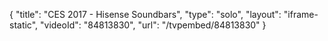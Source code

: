 {
    "title": "CES 2017 - Hisense Soundbars",
    "type": "solo",
    "layout": "iframe-static",
    "videoId": "84813830",
    "url": "\/tvpembed\/84813830"
}
